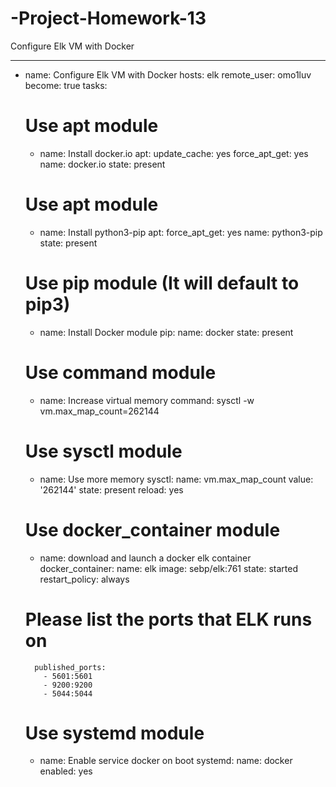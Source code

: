 # -Project-Homework-13
Configure Elk VM with Docker


---
 - name: Configure Elk VM with Docker
   hosts: elk
   remote_user: omo1luv
   become: true
   tasks:
     # Use apt module
     - name: Install docker.io
       apt:
         update_cache: yes
         force_apt_get: yes
         name: docker.io
         state: present

   # Use apt module
     - name: Install python3-pip
       apt:
         force_apt_get: yes
         name: python3-pip
         state: present

   # Use pip module (It will default to pip3)
     - name: Install Docker module
       pip:
         name: docker
         state: present
   # Use command module
     - name: Increase virtual memory
       command: sysctl -w vm.max_map_count=262144
   # Use sysctl module
     - name: Use more memory
       sysctl:
         name: vm.max_map_count
         value: '262144'
         state: present
         reload: yes
   # Use docker_container module
     - name: download and launch a docker elk container
       docker_container:
         name: elk
         image: sebp/elk:761
         state: started
         restart_policy: always
    # Please list the ports that ELK runs on
         published_ports:
           - 5601:5601
           - 9200:9200
           - 5044:5044
   # Use systemd module
     - name: Enable service docker on boot
       systemd:
         name: docker
         enabled: yes
